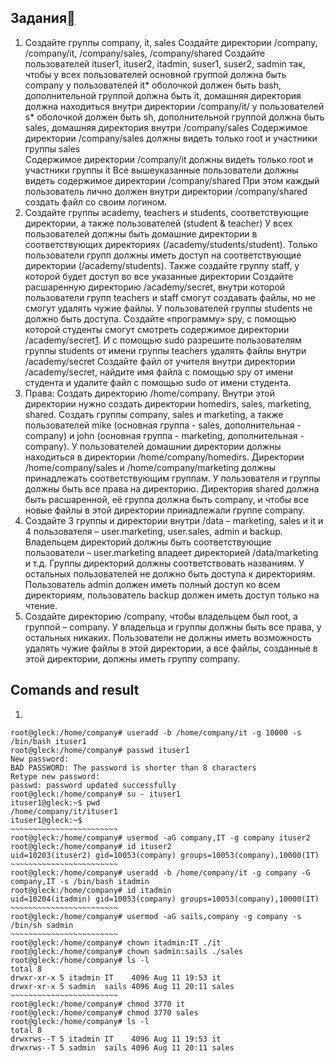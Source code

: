 ## Задания[](https://basis.gnulinux.pro/ru/latest/basis/20/20._%D0%9F%D1%80%D0%B0%D0%BA%D1%82%D0%B8%D0%BA%D0%B0.html#id3 "Ссылка на этот заголовок")

1. Создайте группы company, it, sales Создайте директории /company, /company/it, /company/sales, /company/shared Создайте пользователей ituser1, ituser2, itadmin, suser1, suser2, sadmin так, чтобы у всех пользователей основной группой должна быть company у пользователей it* оболочкой должен быть bash, дополнительной группой должна быть it, домашняя директория должна находиться внутри директории /company/it/ у пользователей s* оболочкой должен быть sh, дополнительной группой должна быть sales, домашняя директория внутри /company/sales Содержимое директории /company/sales должны видеть только root и участники группы sales  
    Содержимое директории /company/it должны видеть только root и участники группы it Все вышеуказанные пользователи должны видеть содержимое директории /company/shared При этом каждый пользователь лично должен
    внутри директории /company/shared создать файл со своим логином.
2. Создайте группы academy, teachers и students, соответствующие директории, а также пользователей (student & teacher) У всех пользователей должны быть домашние директории в соответствующих директориях (/academy/students/student). Только пользователи групп должны иметь доступ на соответствующие директории (/academy/students). Также создайте группу staff, у которой будет доступ во все указанные директории Создайте расшаренную директорию /academy/secret, внутри которой пользователи групп teachers и staff смогут создавать файлы, но не смогут удалять чужие файлы. У пользователей группы students не должно быть доступа. Создайте «программу» spy, с помощью которой студенты смогут смотреть содержимое директории /academy/secret[1](https://basis.gnulinux.pro/ru/latest/basis/20/20._%D0%9F%D1%80%D0%B0%D0%BA%D1%82%D0%B8%D0%BA%D0%B0.html#id5). И с помощью sudo разрешите пользователям группы students от имени группы teachers удалять файлы внутри /academy/secret Создайте файл от учителя внутри директории /academy/secret, найдите имя файла с помощью spy от имени студента и удалите файл с помощью sudo от имени студента.
3. Права: Создать директорию /home/company. Внутри этой директории нужно создать директории homedirs, sales, marketing, shared. Создать группы company, sales и marketing, а также пользователей mike (основная группа - sales, дополнительная - company) и john (основная группа - marketing, дополнительная - company). У пользователей домашнии директории должны находиться в директории /home/company/homedirs. Директории /home/company/sales и /home/company/marketing должны принадлежать соответствующим группам. У пользователя и группы должны быть все права на директорию. Директория shared должна быть расшаренной, её группа должна быть company, и чтобы все новые файлы в этой директории принадлежали группе company.
4. Создайте 3 группы и директории внутри /data – marketing, sales и it и 4 пользователя – user.marketing, user.sales, admin и backup. Владельцем директорий должны быть соответствующие пользователи – user.marketing владеет директорией /data/marketing и т.д. Группы директорий должны соответствовать названиям. У остальных пользователей не должно быть доступа к директориям. Пользователь admin должен иметь полный доступ ко всем директориям, пользователь backup должен иметь доступ только на чтение.
5. Создайте директорию /company, чтобы владельцем был root, а группой – company. У владельца и группы должны быть все права, у остальных никаких. Пользователи не должны иметь возможность удалять чужие файлы в этой директории, а все файлы, созданные в этой директории, должны иметь группу company.

## Comands and result
1.
```
root@gleck:/home/company# useradd -b /home/company/it -g 10000 -s /bin/bash ituser1
root@gleck:/home/company# passwd ituser1 
New password: 
BAD PASSWORD: The password is shorter than 8 characters
Retype new password: 
passwd: password updated successfully
root@gleck:/home/company# su - ituser1 
ituser1@gleck:~$ pwd
/home/company/it/ituser1
ituser1@gleck:~$ 
~~~~~~~~~~~~~~~~~~~~~~~~
root@gleck:/home/company# usermod -aG company,IT -g company ituser2
root@gleck:/home/company# id ituser2
uid=10203(ituser2) gid=10053(company) groups=10053(company),10000(IT)
~~~~~~~~~~~~~~~~~~~~~~~~
root@gleck:/home/company# useradd -b /home/company/it -g company -G company,IT -s /bin/bash itadmin
root@gleck:/home/company# id itadmin 
uid=10204(itadmin) gid=10053(company) groups=10053(company),10000(IT)
~~~~~~~~~~~~~~~~~~~~~~~~
root@gleck:/home/company# usermod -aG sails,company -g company -s /bin/sh sadmin
~~~~~~~~~~~~~~~~~~~~~~~~
root@gleck:/home/company# chown itadmin:IT ./it
root@gleck:/home/company# chown sadmin:sails ./sales
root@gleck:/home/company# ls -l
total 8
drwxr-xr-x 5 itadmin IT    4096 Aug 11 19:53 it
drwxr-xr-x 5 sadmin  sails 4096 Aug 11 20:11 sales
~~~~~~~~~~~~~~~~~~~~~~~~
root@gleck:/home/company# chmod 3770 it
root@gleck:/home/company# chmod 3770 sales
root@gleck:/home/company# ls -l
total 8
drwxrws--T 5 itadmin IT    4096 Aug 11 19:53 it
drwxrws--T 5 sadmin  sails 4096 Aug 11 20:11 sales

```
